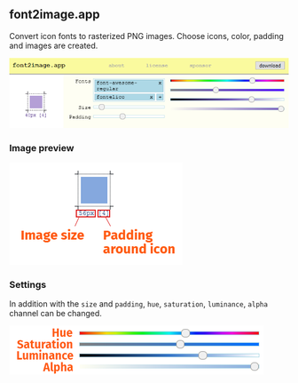 ## font2image.app

Convert icon fonts to rasterized PNG images. Choose icons, color, padding and images are created.

![](images/desktop.png)

### Image preview

![](images/thumbnail.png)

### Settings

In addition with the `size` and `padding`, `hue`, `saturation`, `luminance`, `alpha` channel can be changed.

![](images/colors.png)

